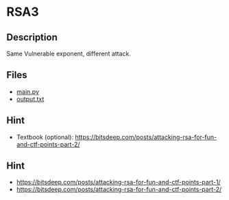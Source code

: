 # RSA3

## Description

Same Vulnerable exponent, different attack.

## Files

- [main.py](challenge/main.py)
- [output.txt](challenge/output.txt)

## Hint

- Textbook (optional): https://bitsdeep.com/posts/attacking-rsa-for-fun-and-ctf-points-part-2/

## Hint

- https://bitsdeep.com/posts/attacking-rsa-for-fun-and-ctf-points-part-1/
- https://bitsdeep.com/posts/attacking-rsa-for-fun-and-ctf-points-part-2/
